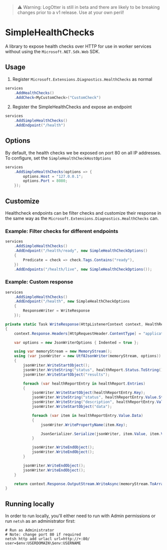 ﻿> ⚠️ Warning: LogOtter is still in beta and there are likely to be breaking changes prior to a v1 release. Use at your own peril!

# SimpleHealthChecks

A library to expose health checks over HTTP for use in worker services without using the `Microsoft.NET.Sdk.Web` SDK.

## Usage

1. Register `Microsoft.Extensions.Diagnostics.HealthChecks` as normal

```c#
services
    .AddHealthChecks()
    .AddCheck<MyCustomCheck>("CustomCheck")
```

2. Register the SimpleHealthChecks and expose an endpoint

```c#
services
    .AddSimpleHealthChecks()
    .AddEndpoint("/health")
```

## Options

By default, the health checks we be exposed on port 80 on all IP addresses. To configure,
set the `SimpleHealthCheckHostOptions`

```c#
services
    .AddSimpleHealthChecks(options => {
        options.Host = "127.0.0.1";
        options.Port = 8080;
    });
```

## Customize

Healthcheck endpoints can be filter checks and customize their response in the same way as the
`Microsoft.Extensions.Diagnostics.HealthChecks` can.

### Example: Filter checks for different endpoints

```c#
services
    .AddSimpleHealthChecks()
    .AddEndpoint("/health/ready", new SimpleHealthCheckOptions()
    {
        Predicate = check => check.Tags.Contains("ready"),
    })
    .AddEndpoints("/health/live", new SimpleHealthCheckOptions());
```

### Example: Custom response

```c#
services
    .AddSimpleHealthChecks()
    .AddEndpoint("/health", new SimpleHealthCheckOptions
    {
        ResponseWriter = WriteResponse
    });
```

```c#
private static Task WriteResponse(HttpListenerContext context, HealthReport healthReport)
{
    context.Response.Headers[HttpRequestHeader.ContentType] = "application/json; charset=utf-8";

    var options = new JsonWriterOptions { Indented = true };

    using var memoryStream = new MemoryStream();
    using (var jsonWriter = new Utf8JsonWriter(memoryStream, options))
    {
        jsonWriter.WriteStartObject();
        jsonWriter.WriteString("status", healthReport.Status.ToString());
        jsonWriter.WriteStartObject("results");

        foreach (var healthReportEntry in healthReport.Entries)
        {
            jsonWriter.WriteStartObject(healthReportEntry.Key);
            jsonWriter.WriteString("status", healthReportEntry.Value.Status.ToString());
            jsonWriter.WriteString("description", healthReportEntry.Value.Description);
            jsonWriter.WriteStartObject("data");

            foreach (var item in healthReportEntry.Value.Data)
            {
                jsonWriter.WritePropertyName(item.Key);

                JsonSerializer.Serialize(jsonWriter, item.Value, item.Value?.GetType() ?? typeof(object));
            }

            jsonWriter.WriteEndObject();
            jsonWriter.WriteEndObject();
        }

        jsonWriter.WriteEndObject();
        jsonWriter.WriteEndObject();
    }

    return context.Response.OutputStream.WriteAsync(memoryStream.ToArray().AsMemory()).AsTask();
}
```

## Running locally

In order to run locally, you'll either need to run with Admin permissions or run `netsh` as an administrator first:

```pwsh
# Run as Administrator
# Note: change port 80 if required
netsh http add urlacl url=http://+:80/ user=$env:USERDOMAIN\$env:USERNAME
```
